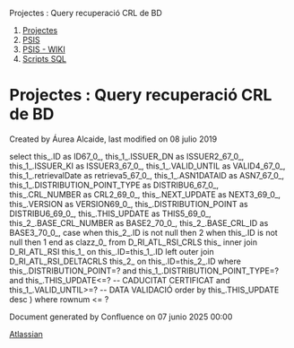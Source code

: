 Projectes : Query recuperació CRL de BD  

1.  [Projectes](index.md)
2.  [PSIS](PSIS_24215797.md)
3.  [PSIS - WIKI](PSIS---WIKI_24215598.md)
4.  [Scripts SQL](Scripts-SQL_24215612.md)

Projectes : Query recuperació CRL de BD
=======================================

Created by Áurea Alcaide, last modified on 08 julio 2019

  

select this\_.ID as ID67\_0\_, 
this\_1\_.ISSUER\_DN as ISSUER2\_67\_0\_, 
this\_1\_.ISSUER\_KI as ISSUER3\_67\_0\_, 
this\_1\_.VALID\_UNTIL as VALID4\_67\_0\_, 
this\_1\_.retrievalDate as retrieva5\_67\_0\_, 
this\_1\_.ASN1DATAID as ASN7\_67\_0\_, 
this\_1\_.DISTRIBUTION\_POINT\_TYPE as DISTRIBU6\_67\_0\_, 
this\_.CRL\_NUMBER as CRL2\_69\_0\_, 
this\_.NEXT\_UPDATE as NEXT3\_69\_0\_, 
this\_.VERSION as VERSION69\_0\_, 
this\_.DISTRIBUTION\_POINT as DISTRIBU6\_69\_0\_, 
this\_.THIS\_UPDATE as THIS5\_69\_0\_, 
this\_2\_.BASE\_CRL\_NUMBER as BASE2\_70\_0\_, 
this\_2\_.BASE\_CRL\_ID as BASE3\_70\_0\_, 
case when this\_2\_.ID is not null 
then 2 when this\_.ID is not null 
then 1 end as clazz\_0\_ 
from D\_RI\_ATL\_RSI\_CRLS 
this\_ inner join D\_RI\_ATL\_RSI this\_1\_ on this\_.ID=this\_1\_.ID left 
outer join D\_RI\_ATL\_RSI\_DELTACRLS this\_2\_ on this\_.ID=this\_2\_.ID 
where this\_.DISTRIBUTION\_POINT=? 
and this\_1\_.DISTRIBUTION\_POINT\_TYPE=? 
and this\_.THIS\_UPDATE<=?   -- CADUCITAT CERTIFICAT
and this\_1\_.VALID\_UNTIL>=? -- DATA VALIDACIÓ
order by this\_.THIS\_UPDATE desc ) 
where rownum <= ?

Document generated by Confluence on 07 junio 2025 00:00

[Atlassian](http://www.atlassian.com/)